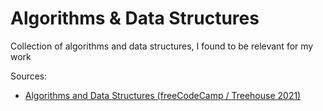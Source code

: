 # Algorithms & Data Structures
Collection of algorithms and data structures, I found to be relevant for my work


Sources:
- [Algorithms and Data Structures (freeCodeCamp / Treehouse 2021)](https://www.youtube.com/watch?v=8hly31xKli0)
